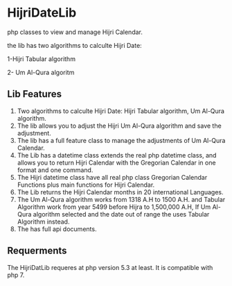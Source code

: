 # HijriDateLib
php classes to view and manage Hijri Calendar.

the lib has two algorithms to calculte Hijri Date:

1-Hijri Tabular algorithm

2- Um Al-Qura algoritm

## Lib Features
1. Two algorithms to calculte Hijri Date: Hijri Tabular algorithm, Um Al-Qura algorithm.
2. The lib allows you to adjust the Hijri Um Al-Qura algorithm  and save the adjustment.
3. The lib has a full feature class to manage the adjustments of Um Al-Qura Calendar.
4. The Lib has a datetime class extends the real php datetime class, and allows you to return Hijri Calendar with the Gregorian Calendar in one format and one command.
5. The Hijri datetime class have all real php class Gregorian Calendar Functions plus main functions for Hijri Calendar.
6. The Lib returns the Hijri Calendar months in 20 international Languages.
7. The Um Al-Qura algorithm works from 1318 A.H to 1500 A.H. and Tabular Algorithm work from year 5499 before Hijra to 1,500,000 A.H, If Um Al-Qura algorithm selected and the date out of range the uses Tabular Algorithm instead.
8. The has full api documents.

## Requerments
The HijriDatLib requeres at php version 5.3 at least. It is compatible with php 7.
